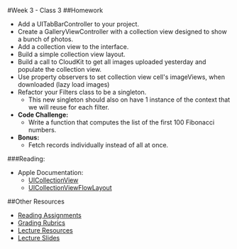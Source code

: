 #Week 3 - Class 3
##Homework
* Add a UITabBarController to your project.
* Create a GalleryViewController with a collection view designed to show a bunch of photos.
* Add a collection view to the interface.
* Build a simple collection view layout.
* Build a call to CloudKit to get all images uploaded yesterday and populate the collection view.
* Use property observers to set collection view cell's imageViews, when downloaded (lazy load images)
* Refactor your Filters class to be a singleton.
	* This new singleton should also on have 1 instance of the context that we will reuse for each filter.
* **Code Challenge:**
	* Write a function that computes the list of the first 100 Fibonacci numbers.
* **Bonus:**
	* Fetch records individually instead of all at once.

###Reading:
* Apple Documentation:
	* [UICollectionView](https://developer.apple.com/library/ios/documentation/UIKit/Reference/UICollectionView_class/index.html)
	* [UICollectionViewFlowLayout](https://developer.apple.com/library/prerelease/ios/documentation/UIKit/Reference/UICollectionViewFlowLayout_class/)

##Other Resources
* [Reading Assignments](../../Resources/ra-grading-standard/)
* [Grading Rubrics](../../Resources/)
* [Lecture Resources](lecture/)
* [Lecture Slides](https://www.icloud.com/keynote/000m4LBd0MejMf8HT5gD5aU3g#Week3_Day3)
